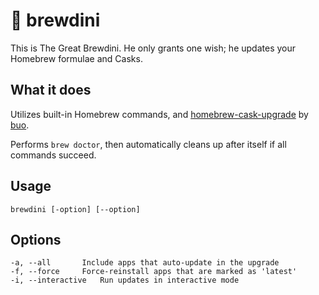 # 🧞 brewdini
This is The Great Brewdini. He only grants one wish; he updates your Homebrew formulae and Casks.

## What it does
Utilizes built-in Homebrew commands, and [homebrew-cask-upgrade](https://github.com/buo/homebrew-cask-upgrade) by [buo](https://github.com/buo).

Performs `brew doctor`, then automatically cleans up after itself if all commands succeed.

## Usage

`brewdini [-option] [--option]`

## Options

	-a, --all		Include apps that auto-update in the upgrade
	-f, --force		Force-reinstall apps that are marked as 'latest'
	-i, --interactive	Run updates in interactive mode
